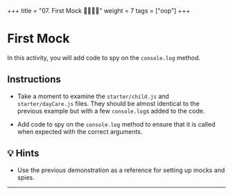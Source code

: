 +++
title = "07.  First Mock 👩‍🎓👨‍🎓"
weight = 7
tags = ["oop"] 
+++

# First Mock

In this activity, you will add code to spy on the `console.log` method.

## Instructions

* Take a moment to examine the `starter/child.js` and `starter/dayCare.js` files. They should be almost identical to the previous example but with a few `console.log`s added to the code.

* Add code to spy on the `console.log` method to ensure that it is called when expected with the correct arguments.

## 💡 Hints

* Use the previous demonstration as a reference for setting up mocks and spies.

---


